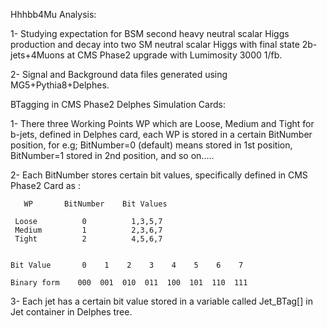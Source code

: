 Hhhbb4Mu Analysis: 

1- Studying expectation for BSM second heavy neutral scalar Higgs production and decay into two SM neutral scalar Higgs with final state 2b-jets+4Muons at CMS Phase2 upgrade with Lumimosity 3000 1/fb.

2- Signal and Background data files generated using MG5+Pythia8+Delphes.
 
 
BTagging in CMS Phase2 Delphes Simulation Cards:

1- There three Working Points WP which are Loose, Medium and Tight for b-jets, 
   defined in Delphes card, each WP is stored in a certain BitNumber position,
   for e.g; BitNumber=0 (default) means stored in 1st position, BitNumber=1 
   stored in 2nd position, and so on.....
   
2- Each BitNumber stores certain bit values, specifically defined in CMS Phase2
   Card as :
   
   
       WP       BitNumber    Bit Values
   
     Loose          0          1,3,5,7
     Medium         1          2,3,6,7
     Tight          2          4,5,6,7

   
    Bit Value       0    1    2    3    4    5    6    7
   
    Binary form    000  001  010  011  100  101  110  111 
   
   
3- Each jet has a certain bit value stored in a variable called Jet_BTag[] in 
   Jet container in Delphes tree.  
   
